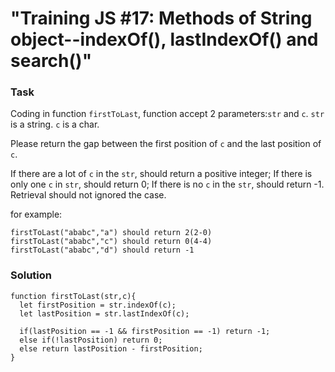 # "Training JS #17: Methods of String object--indexOf(), lastIndexOf() and search()" #


### Task

>
Coding in function ```firstToLast```, function accept 2 parameters:```str``` and ```c```. ```str``` is a string. ```c``` is a char. 

Please return the gap between the first position of ```c``` and the last position of ```c```.

If there are a lot of ```c``` in the ```str```, should  return a positive integer; If there is only one ```c``` in ```str```, should return 0; If there is no ```c``` in the ```str```, should return -1. Retrieval should not ignored the case.

for example:

```
firstToLast("ababc","a") should return 2(2-0)
firstToLast("ababc","c") should return 0(4-4)
firstToLast("ababc","d") should return -1
```
>

### Solution

```
function firstToLast(str,c){
  let firstPosition = str.indexOf(c);
  let lastPosition = str.lastIndexOf(c);
  
  if(lastPosition == -1 && firstPosition == -1) return -1;
  else if(!lastPosition) return 0;
  else return lastPosition - firstPosition; 
}
```
